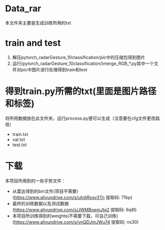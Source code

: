 
# Data_rar
本文件夹主要是生成训练所用的txt
# train and test
1. 解压pytorch_radarGesture_10classification/pic中的压缩包得到图片
2. 运行(pytorch_radarGesture_10classification/)merge_RGB_*.py其中一个文件对pic中图片进行处理得到train和test
# 得到train.py所需的txt(里面是图片路径和标签)
将所用数据放在此文件夹，运行process.py便可以生成（注意要在cfg文件更改路径）
* train.txt
* val.txt
* test.txt
# 下载
本项目所用到的一些手势文件：

* 从雷达得到的bin文件(项目不需要)(https://www.aliyundrive.com/s/uhdjRysv3Tn 提取码: 71bp)
* 最终的训练数据以及测试数据(https://www.aliyundrive.com/s/JWMBoemJtq2 提取码: 6q8l)
* 本项目所训练得到的weights(不需要下载，可自己训练)(https://www.aliyundrive.com/s/ynQDJmJWu74 提取码: ns30)
